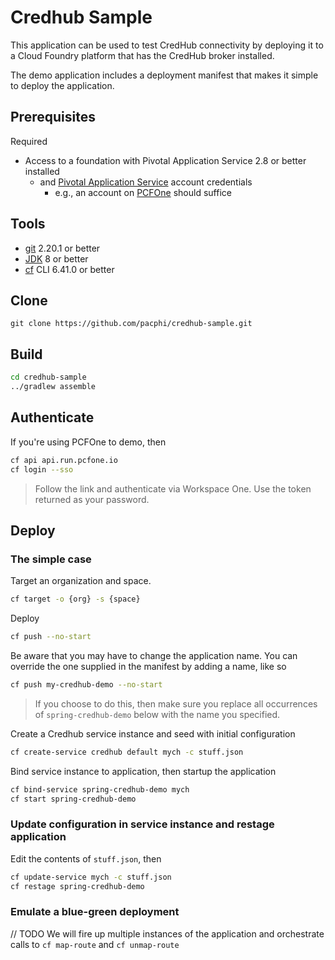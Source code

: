 # Credhub Sample

This application can be used to test CredHub connectivity by deploying it to a Cloud Foundry platform that has the CredHub broker installed.

The demo application includes a deployment manifest that makes it simple to deploy the application. 

## Prerequisites

Required

* Access to a foundation with Pivotal Application Service 2.8 or better installed
  * and [Pivotal Application Service](https://pivotal.io/platform/pivotal-application-service) account credentials
    * e.g., an account on [PCFOne](https://apps.run.pcfone.io/) should suffice 


## Tools

* [git](https://git-scm.com/downloads) 2.20.1 or better
* [JDK](http://openjdk.java.net/install/) 8 or better
* [cf](https://docs.cloudfoundry.org/cf-cli/install-go-cli.html) CLI 6.41.0 or better


## Clone

```
git clone https://github.com/pacphi/credhub-sample.git
```

## Build

```bash
cd credhub-sample
../gradlew assemble
```

## Authenticate

If you're using PCFOne to demo, then

```bash
cf api api.run.pcfone.io
cf login --sso
```
> Follow the link and authenticate via Workspace One.  Use the token returned as your password.

## Deploy

### The simple case

Target an organization and space.

```bash
cf target -o {org} -s {space}
```

Deploy

```bash
cf push --no-start
```
Be aware that you may have to change the application name.  You can override the one supplied in the manifest by adding a name, like so

```bash
cf push my-credhub-demo --no-start
```
> If you choose to do this, then make sure you replace all occurrences of `spring-credhub-demo` below with the name you specified.


Create a Credhub service instance and seed with initial configuration

```bash
cf create-service credhub default mych -c stuff.json
```

Bind service instance to application, then startup the application

```bash
cf bind-service spring-credhub-demo mych
cf start spring-credhub-demo
```

### Update configuration in service instance and restage application

Edit the contents of `stuff.json`, then

```bash
cf update-service mych -c stuff.json
cf restage spring-credhub-demo
```

### Emulate a blue-green deployment

// TODO We will fire up multiple instances of the application and orchestrate calls to `cf map-route` and `cf unmap-route`

